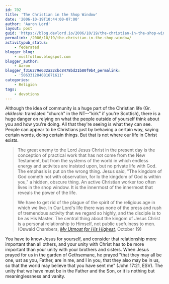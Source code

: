 ```yaml
---
id: 702
title: 'The Christian in the Shop Window'
date: '2006-10-19T10:44:00-07:00'
author: 'Aaron Lord'
layout: post
guid: 'https://blog.devlord.io/2006/10/19/the-christian-in-the-shop-window/'
permalink: /2006/10/19/the-christian-in-the-shop-window/
activitypub_status:
    - federated
blogger_blog:
    - mustfollow.blogspot.com
blogger_author:
    - Aaron
blogger_f316279e632a22cbc8478bd21b80f9b4_permalink:
    - '506331284081671611'
categories:
    - Religion
tags:
    - devotions
---
```


Although the idea of community is a huge part of the Christian life (Gr. <i>ekklesia</i>: translated "church" in the NT--"kirk" if you're Scottish), there is a huge danger on relying on what the people outside of yourself think about you and how you're doing.  All that they're seeing is what they can see.  People can appear to be Christians just by behaving a certain way, saying certain words, doing certain things.  But that is not where our life in Christ exists.

> The great enemy to the Lord Jesus Christ in the present day is the conception of practical work that has not come from the New Testament, but from the systems of the world in which endless energy and activites are insisted upon, but no private life with God.  The emphasis is put on the wrong thing.  Jesus said, "The kingdom of God cometh not with observation, for lo the kingdom of God is within you," a hidden, obscure thing.  An active Christian worker too often lives in the shop window.  It is the innermost of the innermost that reveals the power of the life.
> 
> We have to get rid of the plague of the spirit of the religious age in which we live.  In Our Lord's life there was none of the press and rush of tremendous activity that we regard so highly, and the disciple is to be as His Master.  The central thing about the kingom of Jesus Christ is a personal relationship to Himself, not public usefulness to men.  (Oswald Chambers, <a href="http://www.rbc.org/utmost/index.php?month=10&amp;day=19&amp;year=06"><i>My Utmost for His Highest</i></a>, October 19)

You have to know Jesus for yourself, and consider that relationship more important than all others, and your unity with Christ has to be more important than your unity with your brothers and sisters.  When Jesus prayed for us in the garden of Gethsemane, he prayed "that they may all be one, ust as you, Father, are in me, and I in you, that they also may be in us, so that the world may believe that you have sent me" (John 17:21, ESV).  The unity that we have must be in the Father and the Son, or it is nothing but meaninglessness and vanity.